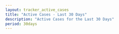 ```yaml
---
layout: tracker_active_cases
title: "Active Cases - Last 30 Days"
description: "Active Cases for the Last 30 Days"
period: 30days
---
```

